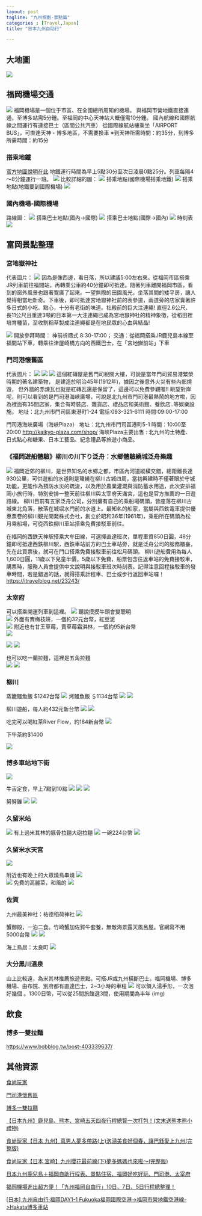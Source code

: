```yaml
---
layout: post
tagline: "九州規劃-景點篇"
categories : [Travel,Japan]
title: "日本九州自助行"

---
```


## 大地圖
![][image-1]

## 福岡機場交通
![][image-2]
福岡機場是一個位于市區、在全國總所周知的機場。
與福岡市營地鐵直接連通，至博多站需5分鍾。至福岡的中心天神站大概僅需10分鍾。
國內航線和國際航線之間運行有連接巴士（區間公共汽車）
從國際線航站樓乘坐「AIRPORT BUS」，可直達天神・博多地區，不需要換車 
※到天神所需時間：約35分，到博多所需時間：約15分 

### 搭乘地鐵
[官方地圖說明在此][1]
地鐵運行時間為早上5點30分至次日淩晨0點25分。列車每隔4～8分鐘運行一班。
![][image-3]
比較詳細的圖：
![][image-4]
搭乘地點(國際機場搭乘地鐵)
![][image-5]
搭乘地點(地鐵要到國際機場)
![][image-6]

### 國內機場-國際機場
路線圖：
![][image-7]
搭乘巴士地點(國內-\>國際)
![][image-8]
搭乘巴士地點(國際-\>國內)
![][image-9]
時刻表
![][image-10]


## 富岡景點整理

### 宮地嶽神社
代表圖片：
![][image-11]
因為是像西邊，看日落，所以建議5:00左右來。從福岡市區搭乘JR列車前往福間站，再轉乘公車約40分鐘即可抵達。隨著列車離開福岡市區，看到的窗外風景也跟著寬廣了起來。一望無際的田園風光，坐落其間的矮平房，讓人覺得相當地新奇。下車後，即可抵達宮地嶽神社前的表參道，兩道旁的店家賣著許多日式的小吃、點心，十分有老街的味道。社殿前的巨大注連繩! 直徑2.6公尺、長11公尺且重達3噸的日本第一大注連繩已成為宮地嶽神社的精神象徵，從稻田裡培育種苗，至收割稻草製成注連繩都是在地民眾的心血與結晶!

![][image-12]
開放參拜時間： 神前祈禱式 8:30-17:00；
交通：從福岡搭乘JR鹿兒島本線至福間站下車，轉乘往津屋崎橋方向的西鐵巴士，在「宮地嶽前站」下車

### 門司港懷舊區
代表圖片：
![][image-13]
![][image-14]
![][image-15]
這個紅磚屋是舊門司稅關大樓，可說是當年門司貿易港繁榮時期的著名建築物，
是建造於明治45年(1912年)，據因之後意外火災有些內部燒毀，
但外牆的赤煉瓦也就是紅磚瓦還是保留了，這邊可以免費參觀喔!! 眺望對岸呢，則可以看到的是門司港海峽廣場，可說是北九州市門司港最熱鬧的地方啦，因為裡面有35間店家，集合有時裝店、雜貨店、禮品店和美術館、餐飲店..等娛樂設施。
地址：北九州市門司區東港町1-24 電話:093-321-6111 
時間:09:00-17:00

門司港海峽廣場（海峽Plaza）
地址：北九州市門司區港町5-1
時間：10:00至20:00
http://kaikyo-plaza.com/shop/
海峽Plaza主要出售 :
北九州的土特產、日式點心和糖果、日本工藝品、紀念禮品等旅遊小商品。

### 《福岡遊船體驗》柳川の川下り泛舟：水鄉體驗繞城泛舟樂趣
![][image-16]
福岡近郊的柳川，是世界知名的水鄉之都，市區內河道縱橫交錯，總距離長達930公里，可供遊船的水道則是環繞在柳川古城四周，當初興建時不僅著眼於守城功能，更能作為預防水災的疏浚，以及用於農業灌溉與消防蓄水用途，此次安排福岡小旅行時，特別安排一整天前往柳川與太宰府天滿宮，這也是官方推薦的一日遊路線。
柳川目前有五家泛舟公司，分別擁有自己的乘船場碼頭，皆座落在柳川古城東北角落，散落在城堀水門前的水道上。最知名的船家，當屬與西鉄電車提供優惠票卷的柳川観光開発株式会社，創立於昭和36年(1961年)，乘船所在碼頭為松月乘船場，可從西鉄柳川車站搭乘免費接駁車前往。

在福岡的西鉄天神駅搭乘大牟田線，可選擇直達班次，單程車資850日圓，48分鐘即可抵達西鉄柳川駅，西鉄車站前方的巴士車站旁，就是泛舟公司的服務櫃臺，先在此買票後，就可在門口搭乘免費接駁車前往松月碼頭。
柳川遊船費用為每人1,600日圓，11歲以下兒童半價，5歲以下免費，船票包含往返車站的免費接駁車，購票時，服務人員會提供中文說明與接駁車班次時刻表。記得注意回程接駁車的發車時間，若是錯過的話，就得搭乘計程車、巴士或步行返回車站囉！
https://itravelblog.net/23243/

### 太宰府
可以搭乘開運列車到這裡。
![][image-17]
聽說摸摸牛頭會變聰明  
![][image-18]
外面有賣梅枝餅，一個約32元台幣，紅豆泥  
![][image-19]
附近也有甘王草莓，賣草莓霜淇林，一個約95新台幣  
![][image-20]

![][image-21]
![][image-22]

也可以吃一蘭拉麵，這裡是五角拉麵  
![][image-23]
![][image-24]

### 柳川
蒸籠鰻魚飯 $1242台幣
![][image-25]
烤鰻魚飯 ＄1134台幣
![][image-26]
![][image-27]

柳川遊船，每人約432元新台幣
![][image-28]
![][image-29]

吃完可以喝紅茶River Flow，約184新台幣
![][image-30]

下午茶約$1400

![][image-31]

### 博多車站地下街
![][image-32]

牛舌定食，早上7點到10點
![][image-33]
![][image-34]
![][image-35]

努努雞
![][image-36]
![][image-37]

### 久留米站
![][image-38]
有上過米其林的豚骨拉麵大砲拉麵
![][image-39]
一碗224台幣
![][image-40]

### 久留米水天宮
![][image-41]

附近也有晚上的大眾燒鳥串燒
![][image-42]  
![][image-43]
免費的高麗菜，和風的
![][image-44]


### 佐賀
九州最美神社：祐德稻荷神社
![][image-45]

蟹御殿，一泊二食。竹崎蟹加佐賀牛套餐，無敵海景露天風呂屋。官網寫不用5000台幣
![][image-46]
![][image-47]

海上鳥居：太良町
![][image-48]

### 大分黑川溫泉
山上比較遠，為米其林推薦旅遊景點。可搭JR或九州橫斷巴士。福岡機場、博多機場、由布院、別府都有直達巴士，2\~3小時的車程
![][image-49]
可以領入湯手形，一次泡好幾個 。1300日幣，可以從25間旅館選3間，使用期間為半年
(img)

## 飲食

### 博多一雙拉麵
https://www.bobblog.tw/post-403339637/

## 其他資源

[食尚玩家][2]

[門司港懷舊區][3]


[博多一雙拉麵][4]

[【日本九州】鹿兒島、熊本、宮崎五天四夜行程總覽一次打包！(文末送熊本熊小禮物)][5]

[食尚玩家【日本 九州】真男人夢多帶路(上)泡湯美食好個春，讓巴鈺愛上九州(完整版)][6]

[食尚玩家【日本 宮崎】九州櫻花最前線(下)夢多媽媽也來啦～(完整版)][7]

[日本九州鹿兒島＋福岡自助行程表、景點住宿、福岡好吃好玩、門司港、太宰府][8]

[福岡機場進出超方便！「九州福岡自由行」10日、7日、5日行程總整理！][9]

[[日本] 九州自由行‧福岡DAY1-1 Fukuoka福岡國際空港-\>福岡市營地鐵空港線-\>Hakata博多車站
](https://justnike.pixnet.net/blog/post/60628741)

[1]:	http://www.fuk-ab.co.jp/china2/subway.html
[2]:	https://www.youtube.com/playlist?list=PLM5wZwYN2xYJQluA8djnSTeOQb8rt45yk
[3]:	https://justnike.pixnet.net/blog/post/63579397-%E6%97%A5%E6%9C%AC-%E4%B9%9D%E5%B7%9E%E2%80%A7%E5%8D%9A%E5%A4%9Aday5%E2%80%A7%E9%96%80%E5%8F%B8%E6%B8%AF%E6%87%B7%E8%88%8A%E5%8D%80%E2%80%A7%E9%96%80%E5%8F%B8
[4]:	https://www.bobblog.tw/post-403339637/
[5]:	https://www.adriannelife.com/blog/kyushu-japan?fbclid=IwAR264J4PLJ_0LXpgTN25-lCZTafj4Hk1g9Y-4z8E_bBiQEZjuP--8gJ_sdY
[6]:	https://www.youtube.com/watch?v=h2NH9fgZBD8
[7]:	https://www.youtube.com/watch?v=e734t9hc1yQ
[8]:	http://chrysie.pixnet.net/blog/post/118101072-%E6%97%A5%E6%9C%AC%E4%B9%9D%E5%B7%9E%E9%B9%BF%E5%85%92%E5%B3%B6%EF%BC%8B%E7%A6%8F%E5%B2%A1%E8%87%AA%E5%8A%A9%E8%A1%8C%E7%A8%8B%E8%A1%A8%E3%80%81%E6%99%AF%E9%BB%9E%E4%BD%8F%E5%AE%BF?fbclid=IwAR07cKSYUVg3-YmTRoCsnCUMfyz2aFIqfx5FQcfjdc3HE4zufKyEh2l7_ao
[9]:	https://kyushu.letsgojp.com/archives/350621/?fbclid=IwAR3RXXBfSYbh1yRcAPk-Cws2sTncfsXHR6jyW7HwAdhccwT6bYh6nRpQzV0

[image-1]:	https://farm5.staticflickr.com/4812/31830925387_fd45e468fd_o.png
[image-2]:	https://farm5.staticflickr.com/4886/46772589491_b1f29eb957_o.png
[image-3]:	https://farm5.staticflickr.com/4869/39807322563_c230f0e6dd_o.png
[image-4]:	https://farm5.staticflickr.com/4872/31831050037_1226f6a255_o.jpg
[image-5]:	https://farm8.staticflickr.com/7831/45857536735_2a35d00707_o.png
[image-6]:	https://farm5.staticflickr.com/4880/45857560185_2a73c3dbd0_o.png
[image-7]:	https://farm8.staticflickr.com/7874/32897055558_7e69e603a7_o.png
[image-8]:	https://farm5.staticflickr.com/4821/46719876562_da1a162399_o.png
[image-9]:	https://farm5.staticflickr.com/4866/46047516884_a355413379_o.png
[image-10]:	https://farm8.staticflickr.com/7854/31831037807_76fa73b891_o.png
[image-11]:	https://farm8.staticflickr.com/7842/46719998582_4f25a39360_o.jpg
[image-12]:	https://farm5.staticflickr.com/4858/31831178687_4bac8c0e69_o.jpg
[image-13]:	https://farm8.staticflickr.com/7817/46772850781_b3320e930a_o.jpg
[image-14]:	https://farm8.staticflickr.com/7926/45857775285_0596d8a098_o.jpg
[image-15]:	http://farm8.static.flickr.com/7705/26913352206_60fb421d2f_c.jpg
[image-16]:	https://farm5.staticflickr.com/4880/46773631401_261b4a7ba9_o.jpg
[image-17]:	https://farm8.staticflickr.com/7848/46785503901_f5fc154545_o.png
[image-18]:	https://farm5.staticflickr.com/4896/32909744048_171a7dc2db_o.png
[image-19]:	https://farm5.staticflickr.com/4816/39820776223_f70b28c586_o.png
[image-20]:	https://farm5.staticflickr.com/4816/39820776223_f70b28c586_o.png
[image-21]:	https://farm8.staticflickr.com/7823/46733625612_6341fba2d8_o.png
[image-22]:	https://farm8.staticflickr.com/7866/32910555138_9b5f0626e4_o.png
[image-23]:	https://farm5.staticflickr.com/4804/39824156163_d62d27e5ba_o.png
[image-24]:	https://farm5.staticflickr.com/4804/39824156163_d62d27e5ba_o.png
[image-25]:	https://farm5.staticflickr.com/4891/39824298253_856e799298_o.png
[image-26]:	https://farm5.staticflickr.com/4898/31848044437_70054a010a_o.png
[image-27]:	https://farm5.staticflickr.com/4821/32914106428_50e2947c46_o.png
[image-28]:	https://farm5.staticflickr.com/4882/32914125328_79f75061f0_o.png
[image-29]:	https://farm5.staticflickr.com/4804/46737093372_3f005e00d9_o.png
[image-30]:	https://farm8.staticflickr.com/7881/39824420163_4f5d200872_o.png
[image-31]:	https://farm8.staticflickr.com/7874/39824430453_78d11113e0_o.png
[image-32]:	https://farm8.staticflickr.com/7880/46789900611_92eecf5d5a_o.png
[image-33]:	https://farm8.staticflickr.com/7814/46737213752_f6b215daf8_o.png
[image-34]:	https://farm8.staticflickr.com/7909/32914251468_3eaca24b17_o.png
[image-35]:	https://farm5.staticflickr.com/4893/46064895624_eee5d1b595_o.png
[image-36]:	https://farm8.staticflickr.com/7827/45874804675_0969ecd00a_o.png
[image-37]:	https://farm8.staticflickr.com/7916/32914277378_f1f5b2c8c1_o.png
[image-38]:	https://farm5.staticflickr.com/4874/45874846705_4be8acaa35_o.png
[image-39]:	https://farm5.staticflickr.com/4862/46737360992_a168af173d_o.png
[image-40]:	https://farm8.staticflickr.com/7806/32914391828_c4038d0471_o.png
[image-41]:	https://farm8.staticflickr.com/7883/31848412667_79c9abc53e_o.png
[image-42]:	https://farm8.staticflickr.com/7808/46065180614_52516957fe_o.png
[image-43]:	https://farm8.staticflickr.com/7889/46083473264_5c2edfc135_o.png
[image-44]:	https://farm8.staticflickr.com/7849/31866959347_d808f1c520_o.png
[image-45]:	https://farm5.staticflickr.com/4851/32914572368_b374263d2f_o.png
[image-46]:	https://farm5.staticflickr.com/4917/46065291724_4ee267e936_o.png
[image-47]:	https://farm8.staticflickr.com/7808/32914671518_27fc35aeda_o.png
[image-48]:	https://farm8.staticflickr.com/7865/32914701198_d02ec858c8_o.png
[image-49]:	https://farm5.staticflickr.com/4815/39843202483_e0664829cb_o.png